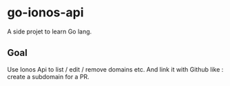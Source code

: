 # go-ionos-api

A side projet to learn Go lang.

## Goal

Use Ionos Api to list / edit / remove domains etc. And link it with 
Github like : create a subdomain for a PR.